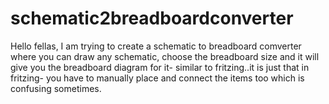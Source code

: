 # schematic2breadboardconverter

Hello fellas, I am trying to create a schematic to breadboard comverter where you can draw any schematic, choose the breadboard size and it will give you the breadboard diagram for it- similar to fritzing..it is just that in fritzing- you have to manually place and connect the items too which is confusing sometimes.
